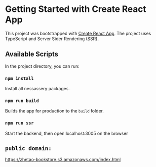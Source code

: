 # Getting Started with Create React App

This project was bootstrapped with [Create React App](https://github.com/facebook/create-react-app). The project uses TypeScript and Server Sider Rendering (SSR).

## Available Scripts

In the project directory, you can run:

### `npm install`

Install all nessassery packages.

### `npm run build`

Builds the app for production to the `build` folder.

### `npm run ssr`

Start the backend, then open localhost:3005 on the browser

## `public domain:`
https://zhetao-bookstore.s3.amazonaws.com/index.html